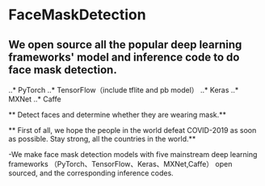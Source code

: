 # FaceMaskDetection

## We open source all the popular deep learning frameworks' model and inference code to do face mask detection.
 ..* PyTorch
 ..* TensorFlow（include tflite and pb model）
 ..* Keras
 ..* MXNet
 ..* Caffe
 
 ** Detect faces and determine whether they are wearing mask.**

** First of all, we hope the people in the world defeat COVID-2019 as soon as possible. Stay strong, all the countries in the world.**

-We make face mask detection models with five mainstream deep learning frameworks （PyTorch、TensorFlow、Keras、MXNet,Caffe） open sourced, and the corresponding inference codes.

